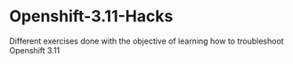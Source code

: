 # Openshift-3.11-Hacks
Different exercises done with the objective of learning how to troubleshoot Openshift 3.11

